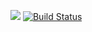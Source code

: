 [![](https://jitpack.io/v/webmstk/project-lvl1-s434.svg)](https://jitpack.io/#webmstk/project-lvl1-s434)
[![Build Status](https://travis-ci.org/webmstk/project-lvl1-s434.svg?branch=master)](https://travis-ci.org/webmstk/project-lvl1-s434)
